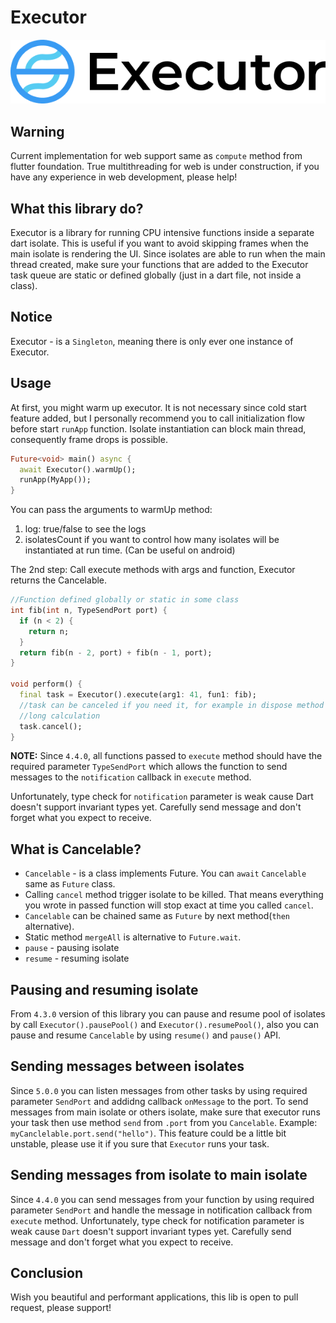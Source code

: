 # Executor

![GitHub Logo](images/logo.jpg)

## Warning
Current implementation for web support same as `compute` method from flutter foundation.
True multithreading for web is under construction,
if you have any experience in web development, please help!

## What this library do?
Executor is a library for running CPU intensive functions inside a separate dart isolate.
This is useful if you want to avoid skipping frames when the main isolate is rendering the UI.
Since isolates are able to run when the main thread created, make sure your functions
that are added to the Executor task queue are static or defined globally (just in a dart file,
not inside a class).

## Notice
Executor - is a `Singleton`, meaning there is only ever one instance of Executor.

## Usage
At first, you might warm up executor. It is not necessary since cold start feature added,
but I personally recommend you to call initialization flow before start `runApp` function.
Isolate instantiation can block main thread, consequently frame drops is possible.

```dart
Future<void> main() async {
  await Executor().warmUp();
  runApp(MyApp());
}
```

You can pass the arguments to warmUp method:
1) log: true/false to see the logs
2) isolatesCount if you want to control how many isolates will be instantiated at run time. (Can be useful on android)

The 2nd step: Call execute methods with args and function, Executor returns the Cancelable.
```dart
//Function defined globally or static in some class
int fib(int n, TypeSendPort port) {
  if (n < 2) {
    return n;
  }
  return fib(n - 2, port) + fib(n - 1, port);
}

void perform() {
  final task = Executor().execute(arg1: 41, fun1: fib);
  //task can be canceled if you need it, for example in dispose method in widget, block, presenter to stop parsing or
  //long calculation
  task.cancel();
}
```

**NOTE:** Since `4.4.0`, all functions passed to `execute` method should have the required parameter `TypeSendPort` which allows the function to send messages to the `notification` callback in `execute` method.

Unfortunately, type check for `notification` parameter is weak cause Dart doesn't support invariant types yet. Carefully send message and don't forget what you expect to receive.

## What is Cancelable?
- `Cancelable` - is a class implements Future. You can `await` `Cancelable` same as `Future` class.
- Calling `cancel` method trigger isolate to be killed. That means everything you wrote in passed function will stop 
  exact at time you called `cancel`.
- `Cancelable` can be chained same as `Future` by next method(`then` alternative).
- Static method `mergeAll` is alternative to `Future.wait`.
- `pause` - pausing isolate
- `resume` - resuming isolate

## Pausing and resuming isolate
From `4.3.0` version of this library you can pause and resume pool of isolates by call
`Executor().pausePool()` and `Executor().resumePool()`, also you can pause and resume `Cancelable`
by using `resume()` and `pause()` API.

## Sending messages between isolates
Since `5.0.0` you can listen messages from other tasks by using required parameter `SendPort` and addidng callback
`onMessage` to the port. To send messages from main isolate or others isolate, make sure that executor runs your task then
use method `send` from `.port` from you `Cancelable`. Example: `myCanclelable.port.send("hello")`. This feature could be a little bit unstable, please use it if you sure that `Executor` runs your task.

## Sending messages from isolate to main isolate
Since `4.4.0` you can send messages from your function by using required parameter `SendPort` and
handle the message in notification callback from `execute` method. Unfortunately, type check for 
notification parameter is weak cause `Dart` doesn't support invariant types yet. Carefully send 
message and don't forget what you expect to receive.

## Conclusion
Wish you beautiful and performant applications, this lib is open to pull request, please support!

